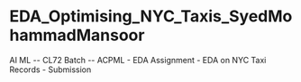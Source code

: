 # EDA_Optimising_NYC_Taxis_SyedMohammadMansoor
AI ML -- CL72 Batch -- ACPML - EDA Assignment - EDA on NYC Taxi Records - Submission
